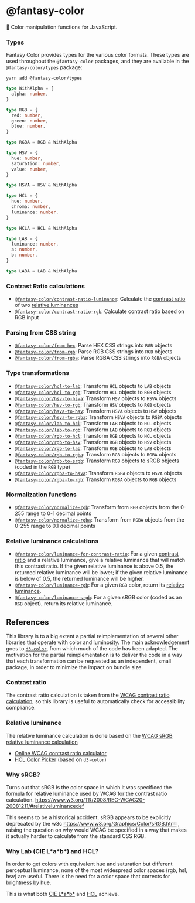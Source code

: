 # @fantasy-color

🌈 Color manipulation functions for JavaScript.

### Types

Fantasy Color provides types for the various color formats. These types are used throughout the `@fantasy-color` packages, and they are available in the `@fantasy-color/types` package:

```
yarn add @fantasy-color/types
```

```typescript
type WithAlpha = {
  alpha: number,
}

type RGB = {
  red: number,
  green: number,
  blue: number,
}

type RGBA = RGB & WithAlpha

type HSV = {
  hue: number,
  saturation: number,
  value: number,
}

type HSVA = HSV & WithAlpha

type HCL = {
  hue: number,
  chroma: number,
  luminance: number,
}

type HCLA = HCL & WithAlpha

type LAB = {
  luminance: number,
  a: number,
  b: number,
}

type LABA = LAB & WithAlpha
```

### Contrast Ratio calculations

- [`@fantasy-color/contrast-ratio-luminance`](packages/contrast-ratio-luminance): Calculate the [contrast ratio](#contrast-ratio) of two [relative luminances](#relative-luminance)
- [`@fantasy-color/contrast-ratio-rgb`](packages/contrast-ratio-rgb): Calculate contrast ratio based on RGB input

### Parsing from CSS string

- [`@fantasy-color/from-hex`](packages/from-hex): Parse HEX CSS strings into `RGB` objects
- [`@fantasy-color/from-rgb`](packages/from-rgb): Parse RGB CSS strings into `RGB` objects
- [`@fantasy-color/from-rgba`](packages/from-rgba): Parse RGBA CSS strings into `RGBA` objects

### Type transformations

- [`@fantasy-color/hcl-to-lab`](packages/hcl-to-lab): Transform `HCL` objects to `LAB` objects
- [`@fantasy-color/hcl-to-rgb`](packages/hcl-to-rgb): Transform `HCL` objects to `RGB` objects
- [`@fantasy-color/hsv-to-hsva`](packages/hsv-to-hsva): Transform `HSV` objects to `HSVA` objects
- [`@fantasy-color/hsv-to-rgb`](packages/hsv-to-rgb): Transform `HSV` objects to `RGB` objects
- [`@fantasy-color/hsva-to-hsv`](packages/hsv-to-hsva): Transform `HSVA` objects to `HSV` objects
- [`@fantasy-color/hsva-to-rgba`](packages/hsva-to-rgba): Transform `HSVA` objects to `RGBA` objects
- [`@fantasy-color/lab-to-hcl`](packages/lab-to-hcl): Transform `LAB` objects to `HCL` objects
- [`@fantasy-color/lab-to-rgb`](packages/lab-to-rgb): Transform `LAB` objects to `RGB` objects
- [`@fantasy-color/rgb-to-hcl`](packages/rgb-to-hcl): Transform `RGB` objects to `HCL` objects
- [`@fantasy-color/rgb-to-hsv`](packages/rgb-to-hsv): Transform `RGB` objects to `HSV` objects
- [`@fantasy-color/rgb-to-lab`](packages/rgb-to-lab): Transform `RGB` objects to `LAB` objects
- [`@fantasy-color/rgb-to-rgba`](packages/rgb-to-rgba): Transform `RGB` objects to `RGBA` objects
- [`@fantasy-color/rgb-to-srgb`](packages/rgb-to-srgb): Transform `RGB` objects to sRGB objects (coded in the `RGB` type)
- [`@fantasy-color/rgba-to-hsva`](packages/rgba-to-hsva): Transform `RGBA` objects to `HSVA` objects
- [`@fantasy-color/rgba-to-rgb`](packages/rgba-to-rgb): Transform `RGBA` objects to `RGB` objects

### Normalization functions

- [`@fantasy-color/normalize-rgb`](packages/normalize-rgb): Transform from `RGB` objects from the 0-255 range to 0-1 decimal points
- [`@fantasy-color/normalize-rgba`](packages/normalize-rgba): Transform from `RGBA` objects from the 0-255 range to 0.1 decimal points

### Relative luminance calculations

- [`@fantasy-color/luminance-for-contrast-ratio`](packages/luminance-for-contrast-ratio): For a given [contrast ratio](#contrast-ratio) and a relative luminance, give a relative luminance that will match this contrast ratio. If the given relative luminance is above 0.5, the returned relative luminance will be lower; if the given relative luminance is below of 0.5, the returned luminance will be higher.
- [`@fantasy-color/luminance-rgb`](packages/luminance-rgb): For a given `RGB` color, return its [relative luminance](#relative-luminance).
- [`@fantasy-color/luminance-srgb`](packages/luminance-srgb): For a given sRGB color (coded as an `RGB` object), return its relative luminance.

## References

This library is to a big extent a partial reimplementation of several other libraries that operate with color and luminosity. The main acknowledgement goes to [`d3-color`](https://github.com/d3/d3-color), from which much of the code has been adapted. The motivation for the partial reimplementation is to deliver the code in a way that each transformation can be requested as an independent, small package, in order to minimize the impact on bundle size.

### Contrast ratio

The contrast ratio calculation is taken from the [WCAG contrast ratio calculation](https://www.w3.org/TR/2008/REC-WCAG20-20081211/#contrast-ratiodef), so this library is useful to automatically check for accessibility compliance.

### Relative luminance

The relative luminance calculation is done based on the [WCAG sRGB relative luminance calculation](https://www.w3.org/TR/2008/REC-WCAG20-20081211/#relativeluminancedef)

- [Online WCAG contrast ratio calculator](https://snook.ca/technical/colour_contrast/colour.html#fg=FFFFFF,bg=FFFFFF)
- [HCL Color Picker](https://bl.ocks.org/mbostock/3e115519a1b495e0bd95) (based on `d3-color`)

### Why sRGB?

Turns out that sRGB is the color space in which it was specificed the formula for relative luminance used by WCAG for the contrast ratio calculation. https://www.w3.org/TR/2008/REC-WCAG20-20081211/#relativeluminancedef

This seems to be a historical accident. sRGB appears to be explicitly deprecated by the w3c https://www.w3.org/Graphics/Color/sRGB.html , raising the question on why would WCAG be specified in a way that makes it actually harder to calculate from the standard CSS RGB.

### Why Lab (CIE L\*a\*b\*) and HCL?

In order to get colors with equivalent hue and saturation but different perceptual luminance, none of the most widespread color spaces (rgb, hsl, hsv) are useful. There is the need for a color space that corrects for brightness by hue.

This is what both [CIE L\*a\*b\*](https://en.wikipedia.org/wiki/CIELAB_color_space) and [HCL](https://en.wikipedia.org/wiki/HCL_color_space) achieve.
